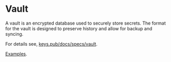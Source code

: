 # Vault

A vault is an encrypted database used to securely store secrets.
The format for the vault is designed to preserve history and allow for backup and syncing.

For details see, [keys.pub/docs/specs/vault](https://keys.pub/docs/specs/vault.html).

[Examples](example_test.go).
